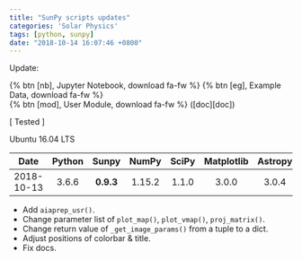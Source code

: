 ```yaml
---
title: "SunPy scripts updates"
categories: 'Solar Physics'
tags: [python, sunpy]
date: "2018-10-14 16:07:46 +0800"
---
```

Update:

<p align=left>
{% btn [nb], Jupyter Notebook, download fa-fw %}
{% btn [eg], Example Data, download fa-fw %}<br>
{% btn [mod], User Module, download fa-fw %} ([doc][doc])
</p>

[nb]: /downloads/notebooks/example_hmi.zip
[eg]: https://pan.baidu.com/s/1nwsIcDr?pwd=s5re
[mod]: /downloads/scripts/sunpy-modules.zip
[doc]: /usr_sunpy.html

[ Tested ]

Ubuntu 16.04 LTS

Date|Python|Sunpy|NumPy|SciPy|Matplotlib|Astropy|Pandas
:---:|:---:|:---:|:---:|:---:|:---:|:---:|:---:
2018-10-13|3.6.6|**0.9.3**|1.15.2|1.1.0|3.0.0|3.0.4|0.23.4

- Add `aiaprep_usr()`.
- Change parameter list of `plot_map()`, `plot_vmap()`, `proj_matrix()`.
- Change return value of `_get_image_params()` from a tuple to a dict.
- Adjust positions of colorbar & title.
- Fix docs.
